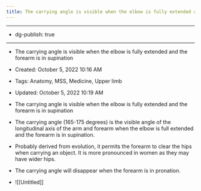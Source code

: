 ```yaml
---
title: The carrying angle is visible when the elbow is fully extended and the forearm is in supination
---
```


- --

- dg-publish: true

- --

- The carrying angle is visible when the elbow is fully extended and the forearm is in supination

- Created: October 5, 2022 10:16 AM

- Tags: Anatomy, MSS, Medicine, Upper limb

- Updated: October 5, 2022 10:19 AM

- The carrying angle is visible when the elbow is fully extended and the forearm is in supination

- The carrying angle (165-175 degrees) is the visible angle of the longitudinal axis of the arm and forearm when the elbow is full extended and the forearm is in supination. 

- Probably derived from evolution, it permits the forearm to clear the hips when carrying an object. It is more pronounced in women as they may have wider hips.

- The carrying angle will disappear when the forearm is in pronation.

- ![[Untitled]]
